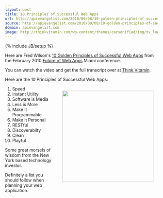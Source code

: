 ```yaml
---
layout: post
title: 10 Principles of Successful Web Apps
url: http://apievangelist.com/2010/09/08/10-golden-principles-of-successful-web-apps/
source: http://apievangelist.com/2010/09/08/10-golden-principles-of-successful-web-apps/
domain: apievangelist.com
image: http://thinkvitamin.com/wp-content/themes/carsonified/img/tv_logo.png
---
```

{% include JB/setup %}<p>Here are Fred Wilson's <a href="http://thinkvitamin.com/business/fred-wilsons-10-golden-principles-of-successful-web-apps/" target="_blank">10 Golden Principles of Successful Web Apps</a> from the February 2010 <a href="http://futureofwebapps.com/" target="_blank">Future of Web Apps</a> Miami conference.<p></p>
You can watch the video and get the full transcript over at <a href="http://thinkvitamin.com/business/fred-wilsons-10-golden-principles-of-successful-web-apps/" target="_blank">Think Vitamin</a>.<p></p>
Here are the 10 Principles of Successful Web Apps:
<ol class="mainlist"><a href="http://thinkvitamin.com" target="_blank"><img class="alignnone" style="padding: 15px;" title="ThinkVitamin" src="http://thinkvitamin.com/wp-content/themes/carsonified/img/tv_logo.png" alt="" width="300" align="right" /></a>
	<li>Speed</li>
	<li>Instant Utility</li>
	<li>Software is Media</li>
	<li>Less is More</li>
	<li>Make it Programmable</li>
	<li>Make it Personal</li>
	<li>RESTful</li>
	<li>Discoverabilty</li>
	<li>Clean</li>
	<li>Playful</li>
</ol>
Some great morsels of wisdom from the New York based technology investor.<p></p>
Definitely a list you should follow when planning your web application.
<div id="_mcePaste" style="position: absolute; left: -10000px; top: 0px; width: 1px; height: 1px; overflow: hidden;">
<h2 class="hentry-title">Fred Wilson's 10 Golden Principles of Successful Web Apps</h2>
</div>
</p>
